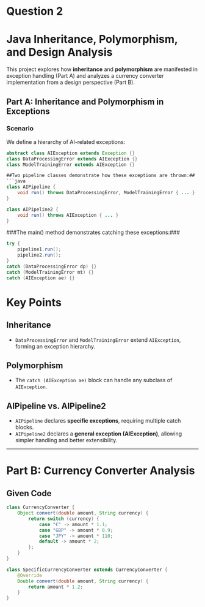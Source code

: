 # Question 2

# Java Inheritance, Polymorphism, and Design Analysis

This project explores how **inheritance** and **polymorphism** are manifested in exception handling (Part A) and analyzes a currency converter implementation from a design perspective (Part B).



## **Part A: Inheritance and Polymorphism in Exceptions**

### **Scenario**
We define a hierarchy of AI-related exceptions:
```java
abstract class AIException extends Exception {}
class DataProcessingError extends AIException {}
class ModelTrainingError extends AIException {}

##Two pipeline classes demonstrate how these exceptions are thrown:##
```java
class AIPipeline {
    void run() throws DataProcessingError, ModelTrainingError { ... }
}

class AIPipeline2 {
    void run() throws AIException { ... }
}
```
###The main() method demonstrates catching these exceptions:###
```java
try {
    pipeline1.run();
    pipeline2.run();
}
catch (DataProcessingError dp) {}
catch (ModelTrainingError mt) {}
catch (AIException ae) {}
```

# Key Points

## **Inheritance**
- `DataProcessingError` and `ModelTrainingError` extend `AIException`, forming an exception hierarchy.

## **Polymorphism**
- The `catch (AIException ae)` block can handle any subclass of `AIException`.

## **AIPipeline vs. AIPipeline2**
- `AIPipeline` declares **specific exceptions**, requiring multiple catch blocks.
- `AIPipeline2` declares a **general exception (AIException)**, allowing simpler handling and better extensibility.

---

# **Part B: Currency Converter Analysis**

## **Given Code**
```java
class CurrencyConverter {
    Object convert(double amount, String currency) {
        return switch (currency) {
            case "€" -> amount * 1.1;
            case "GBP" -> amount * 0.9;
            case "JPY" -> amount * 110;
            default -> amount * 2;
        };
    }
}

class SpecificCurrencyConverter extends CurrencyConverter {
    @Override
    Double convert(double amount, String currency) {
        return amount * 1.2;
    }
}
